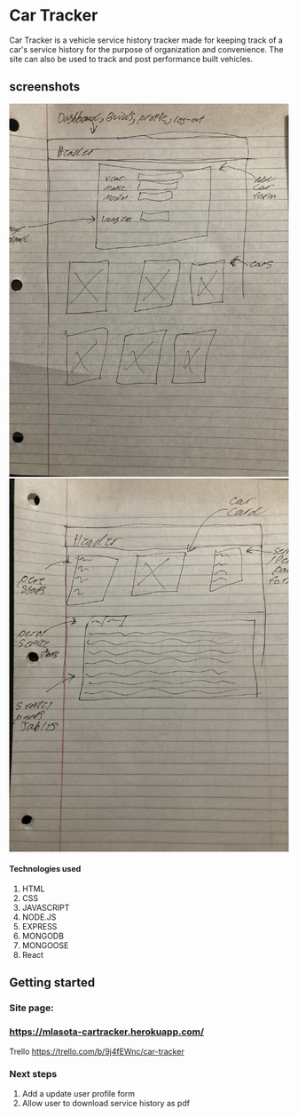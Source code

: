 # Car Tracker


Car Tracker is a vehicle service history tracker made for keeping track of a car's service history for the purpose of organization and convenience. The site can also be used to track and post performance built vehicles.

## screenshots

![screenshot](/readmeImages/Dashboard.jpg)
![screenshot](/readmeImages/CarDetails.jpg)

#### Technologies used

1. HTML
2. CSS
3. JAVASCRIPT
4. NODE.JS
5. EXPRESS
6. MONGODB
7. MONGOOSE
8. React

## Getting started

### Site page:
### https://mlasota-cartracker.herokuapp.com/



Trello https://trello.com/b/9j4fEWnc/car-tracker


### Next steps
1. Add a update user profile form
2. Allow user to download service history as pdf
